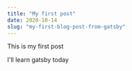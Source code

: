 ```yaml
---
title: "My first post"
date: 2020-10-14
slug: "my-first-blog-post-from-gatsby"
---
```

This is my first post

I'll learn gatsby today